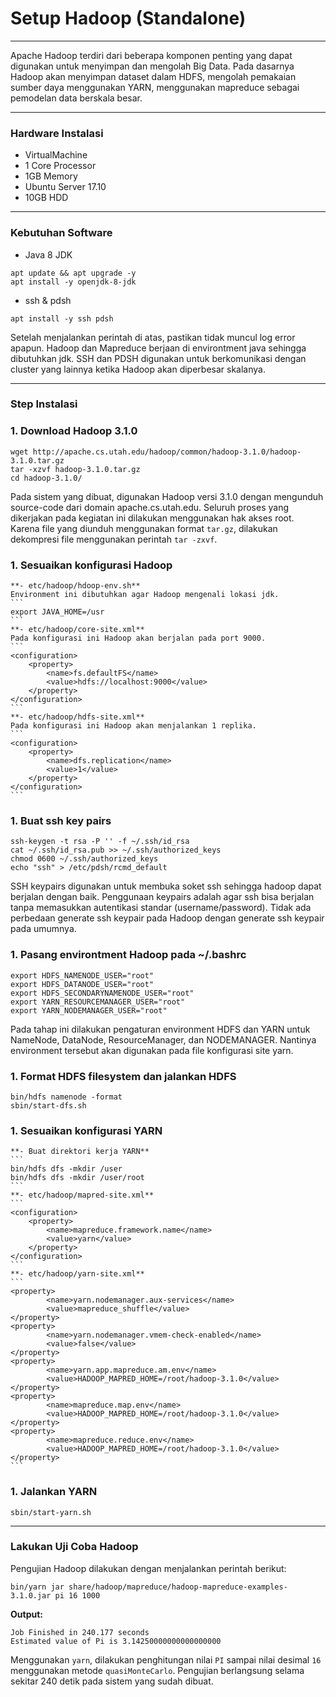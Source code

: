 # Setup Hadoop (Standalone)
---
Apache Hadoop terdiri dari beberapa komponen penting yang dapat digunakan untuk menyimpan dan mengolah Big Data. Pada dasarnya Hadoop akan menyimpan dataset dalam HDFS, mengolah pemakaian sumber daya menggunakan YARN, menggunakan mapreduce sebagai pemodelan data berskala besar.

---

### Hardware Instalasi
- VirtualMachine
- 1 Core Processor
- 1GB Memory
- Ubuntu Server 17.10
- 10GB HDD

---

### Kebutuhan Software
- Java 8 JDK
```
apt update && apt upgrade -y
apt install -y openjdk-8-jdk
```
- ssh & pdsh
```
apt install -y ssh pdsh
```

Setelah menjalankan perintah di atas, pastikan tidak muncul log error apapun. Hadoop dan Mapreduce berjaan di environtment java sehingga dibutuhkan jdk. SSH dan PDSH digunakan untuk berkomunikasi dengan cluster yang lainnya ketika Hadoop akan diperbesar skalanya.

---

### Step Instalasi
### 1. Download Hadoop 3.1.0
```
wget http://apache.cs.utah.edu/hadoop/common/hadoop-3.1.0/hadoop-3.1.0.tar.gz
tar -xzvf hadoop-3.1.0.tar.gz
cd hadoop-3.1.0/
```

Pada sistem yang dibuat, digunakan Hadoop versi 3.1.0 dengan mengunduh source-code dari domain apache.cs.utah.edu. Seluruh proses yang dikerjakan pada kegiatan ini dilakukan menggunakan hak akses root. Karena file yang diunduh menggunakan format `tar.gz`, dilakukan dekompresi file menggunakan perintah `tar -zxvf`.

### 1. Sesuaikan konfigurasi Hadoop
    **- etc/hadoop/hdoop-env.sh**
    Environment ini dibutuhkan agar Hadoop mengenali lokasi jdk.
    ```
    export JAVA_HOME=/usr
    ```
    **- etc/hadoop/core-site.xml**
    Pada konfigurasi ini Hadoop akan berjalan pada port 9000.
    ```
    <configuration>
        <property>
            <name>fs.defaultFS</name>
            <value>hdfs://localhost:9000</value>
        </property>
    </configuration>
    ```
    **- etc/hadoop/hdfs-site.xml**
    Pada konfigurasi ini Hadoop akan menjalankan 1 replika.
    ```
    <configuration>
        <property>
            <name>dfs.replication</name>
            <value>1</value>
        </property>
    </configuration>
    ```

### 1. Buat ssh key pairs
```
ssh-keygen -t rsa -P '' -f ~/.ssh/id_rsa
cat ~/.ssh/id_rsa.pub >> ~/.ssh/authorized_keys
chmod 0600 ~/.ssh/authorized_keys
echo "ssh" > /etc/pdsh/rcmd_default
```
SSH keypairs digunakan untuk membuka soket ssh sehingga hadoop dapat berjalan dengan baik. Penggunaan keypairs adalah agar ssh bisa berjalan tanpa memasukkan autentikasi standar (username/password). Tidak ada perbedaan generate ssh keypair pada Hadoop dengan generate ssh keypair pada umumnya.

### 1. Pasang environtment Hadoop pada ~/.bashrc
```
export HDFS_NAMENODE_USER="root"
export HDFS_DATANODE_USER="root"
export HDFS_SECONDARYNAMENODE_USER="root"
export YARN_RESOURCEMANAGER_USER="root"
export YARN_NODEMANAGER_USER="root"
```
Pada tahap ini dilakukan pengaturan environment HDFS dan YARN untuk NameNode, DataNode, ResourceManager, dan NODEMANAGER. Nantinya environment tersebut akan digunakan pada file konfigurasi site yarn.

### 1. Format HDFS filesystem dan jalankan HDFS
```
bin/hdfs namenode -format
sbin/start-dfs.sh
```

### 1. Sesuaikan konfigurasi YARN
    **- Buat direktori kerja YARN**
    ```
    bin/hdfs dfs -mkdir /user
    bin/hdfs dfs -mkdir /user/root
    ```
    **- etc/hadoop/mapred-site.xml**
    ```
    <configuration>
        <property>
            <name>mapreduce.framework.name</name>
            <value>yarn</value>
        </property>
    </configuration>
    ```
    **- etc/hadoop/yarn-site.xml**
    ```
    <property>
            <name>yarn.nodemanager.aux-services</name>
            <value>mapreduce_shuffle</value>
    </property>
    <property>
            <name>yarn.nodemanager.vmem-check-enabled</name>
            <value>false</value>
    </property>
    <property>
            <name>yarn.app.mapreduce.am.env</name>
            <value>HADOOP_MAPRED_HOME=/root/hadoop-3.1.0</value>
    </property>
    <property>
            <name>mapreduce.map.env</name>
            <value>HADOOP_MAPRED_HOME=/root/hadoop-3.1.0</value>
    </property>
    <property>
            <name>mapreduce.reduce.env</name>
            <value>HADOOP_MAPRED_HOME=/root/hadoop-3.1.0</value>
    </property>
    ```

### 1. Jalankan YARN
```
sbin/start-yarn.sh
```

---

### Lakukan Uji Coba Hadoop
Pengujian Hadoop dilakukan dengan menjalankan perintah berikut:
```
bin/yarn jar share/hadoop/mapreduce/hadoop-mapreduce-examples-3.1.0.jar pi 16 1000
```

**Output:**
```
Job Finished in 240.177 seconds
Estimated value of Pi is 3.14250000000000000000
```
Menggunakan `yarn`, dilakukan penghitungan nilai `PI` sampai nilai desimal `16` menggunakan metode `quasiMonteCarlo`. Pengujian berlangsung selama sekitar 240 detik pada sistem yang sudah dibuat.